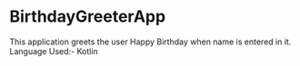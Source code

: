 # BirthdayGreeterApp
This application greets the user Happy Birthday when name is entered in it.
Language Used:- Kotlin
